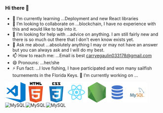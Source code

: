 ### Hi there 👋
- 🌱 I’m currently learning ...Deployment and new React libraries
- 👯 I’m looking to collaborate on ...blockchain, I have no experience with this and would like to tap into it.
- 🤔 I’m looking for help with ...advice on anything.  I am still fairly new and there is so much out there that I don't even know exists yet.
- 💬 Ask me about ...absolutely anything I may or may not have an answer but you can always ask and I will do my best.
- 📫 How to reach me: ...Email is best carryegaulin033178@gmail.com
- 😄 Pronouns: ...her/she
- ⚡ Fun fact: ...I love fishing, I have participated and won many sailfish tournements in the Florida Keys.
🔭 I’m currently working on ...
<p><a target="_blank" rel="noopener noreferrer" href="https://raw.githubusercontent.com/github/explore/80688e429a7d4ef2fca1e82350fe8e3517d3494d/topics/visual-studio-code/visual-studio-code.png"><img align="left" alt="Visual Studio Code" width="66px" src="https://raw.githubusercontent.com/github/explore/80688e429a7d4ef2fca1e82350fe8e3517d3494d/topics/visual-studio-code/visual-studio-code.png" style="max-width:100%;"></a></p>
<p><a target="_blank" rel="noopener noreferrer" href="https://raw.githubusercontent.com/github/explore/80688e429a7d4ef2fca1e82350fe8e3517d3494d/topics/html/html.png"><img align="left" alt="HTML5" width="66px" src="https://raw.githubusercontent.com/github/explore/80688e429a7d4ef2fca1e82350fe8e3517d3494d/topics/html/html.png" style="max-width:100%;"></a></p>
<p><a target="_blank" rel="noopener noreferrer" href="https://raw.githubusercontent.com/github/explore/80688e429a7d4ef2fca1e82350fe8e3517d3494d/topics/css/css.png"><img align="left" alt="CSS3" width="66px" src="https://raw.githubusercontent.com/github/explore/80688e429a7d4ef2fca1e82350fe8e3517d3494d/topics/css/css.png" style="max-width:100%;"></a></p>
<p><a target="_blank" rel="noopener noreferrer" href="https://raw.githubusercontent.com/github/explore/80688e429a7d4ef2fca1e82350fe8e3517d3494d/topics/react/react.png"><img align="left" alt="React" width="66px" src="https://raw.githubusercontent.com/github/explore/80688e429a7d4ef2fca1e82350fe8e3517d3494d/topics/react/react.png" style="max-width:100%;"></a></p>
<p><a target="_blank" rel="noopener noreferrer" href="https://raw.githubusercontent.com/github/explore/80688e429a7d4ef2fca1e82350fe8e3517d3494d/topics/nodejs/nodejs.png"><img align="left" alt="Node.js" width="66px" src="https://raw.githubusercontent.com/github/explore/80688e429a7d4ef2fca1e82350fe8e3517d3494d/topics/nodejs/nodejs.png" style="max-width:100%;"></a></p>
<p><a target="_blank" rel="noopener noreferrer" href="https://raw.githubusercontent.com/github/explore/80688e429a7d4ef2fca1e82350fe8e3517d3494d/topics/sql/sql.png"><img align="left" alt="SQL" width="66px" src="https://raw.githubusercontent.com/github/explore/80688e429a7d4ef2fca1e82350fe8e3517d3494d/topics/sql/sql.png" style="max-width:100%;"></a></p>
<p><a target="_blank" rel="noopener noreferrer" href="https://raw.githubusercontent.com/github/explore/80688e429a7d4ef2fca1e82350fe8e3517d3494d/topics/mysql/mysql.png"><img align="left" alt="MySQL" width="66px" src="https://raw.githubusercontent.com/github/explore/80688e429a7d4ef2fca1e82350fe8e3517d3494d/topics/mysql/mysql.png" style="max-width:100%;"></a></p>
<p><a target="_blank" rel="noopener noreferrer" href="https://tse1.mm.bing.net/th?id=OIP.eQRqVTzi6ep_wZku3iDmEAHaIZ&pid=Api&P=0&w=300&h=300"><img align="left" alt="MySQL" width="66px" src="https://tse1.mm.bing.net/th?id=OIP.eQRqVTzi6ep_wZku3iDmEAHaIZ&pid=Api&P=0&w=300&h=300" style="max-width:100%;"></a></p>
<p><a target="_blank" rel="noopener noreferrer" href="https://tse3.mm.bing.net/th?id=OIP.TSYkzzNU-MdIIlEnxuZpGQHaHa&pid=Api&P=0&w=300&h=300"><img align="left" alt="MySQL" width="66px" src="https://tse3.mm.bing.net/th?id=OIP.TSYkzzNU-MdIIlEnxuZpGQHaHa&pid=Api&P=0&w=300&h=300" style="max-width:100%;"></a></p>
<p><a target="_blank" rel="noopener noreferrer" href="https://a0.awsstatic.com/libra-css/images/logos/aws_logo_smile_1200x630.png"><img align="left" alt="MySQL" width="66px" src="https://a0.awsstatic.com/libra-css/images/logos/aws_logo_smile_1200x630.png" style="max-width:100%;"></a></p>
<script src="https://platform.linkedin.com/badges/js/profile.js" async defer type="text/javascript"></script>
